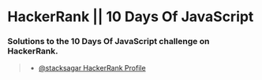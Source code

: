 # HackerRank || 10 Days Of JavaScript

### Solutions to the 10 Days Of JavaScript challenge on HackerRank.

> - <a target="__blank" href="https://www.hackerrank.com/stacksagar"> @stacksagar HackerRank Profile </a>
